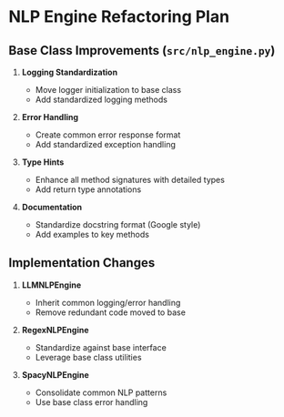 # NLP Engine Refactoring Plan

## Base Class Improvements (`src/nlp_engine.py`)

1. **Logging Standardization**
   - Move logger initialization to base class
   - Add standardized logging methods

2. **Error Handling**
   - Create common error response format
   - Add standardized exception handling

3. **Type Hints**
   - Enhance all method signatures with detailed types
   - Add return type annotations

4. **Documentation**
   - Standardize docstring format (Google style)
   - Add examples to key methods

## Implementation Changes

1. **LLMNLPEngine**
   - Inherit common logging/error handling
   - Remove redundant code moved to base

2. **RegexNLPEngine**  
   - Standardize against base interface
   - Leverage base class utilities

3. **SpacyNLPEngine**
   - Consolidate common NLP patterns
   - Use base class error handling